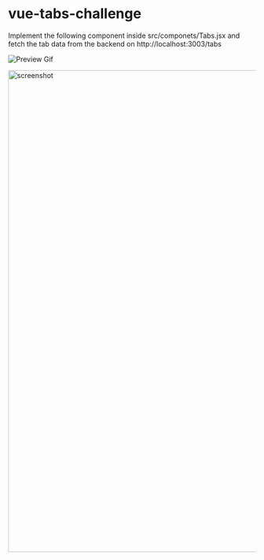 # vue-tabs-challenge

Implement the following component inside src/componets/Tabs.jsx and fetch the tab data from the backend on http://localhost:3003/tabs

![Preview Gif](https://github.com/Mereb-Tech/react-tabs-challenge/blob/main/preview.gif)

<img width="979" alt="screenshot" src="https://user-images.githubusercontent.com/108453092/181007694-d9b59f74-5a09-480c-b562-30efc27dfe1a.png">
